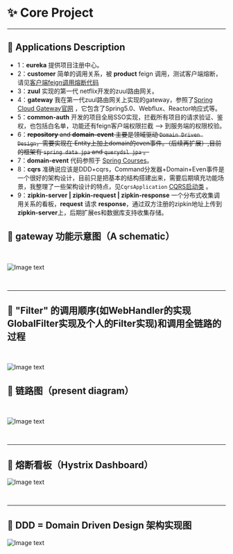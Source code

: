 # :sparkles: Core Project 

***
## :palm_tree: Applications Description </br>
+ 1：**eureka** 提供项目注册中心。
+ 2：**customer** 简单的调用关系，被 **product** feign 调用，测试客户端熔断，请见[客户端feign调用熔断代码](https://github.com/yugenhai108/framework-applications/blob/master/product/src/main/java/org/yugh/product/controller/IndexController.java)
+ 3：**zuul** 实现的第一代 netflix开发的zuul路由网关。
+ 4：**gateway** 我在第一代zuul路由网关上实现的gateway，参照了[Spring Cloud Gateway官网](https://cloud.spring.io/spring-cloud-gateway/reference/html/) ，它包含了Spring5.0、Webflux、Reactor响应式等。
+ 5：**common-auth** 开发的项目全局SSO实现，拦截所有项目的请求验证、鉴权，也包括白名单，功能还有feign客户端权限拦截 ——> 到服务端的权限校验。
+ 6：~~**repository** and **domain-event** 主要是领域驱动 `Domain Driven Design`，需要实现在 Entity上加上domain的even事件。（后续再扩展）,目前的框架有 `spring data jpa` and `querydsl jpa` 。~~
+ 7：**domain-event** 代码参照于 [Spring Courses](https://github.com/eugenp/tutorials)。
+ 8：**cqrs** 准确说应该是DDD+cqrs，Command分发器+Domain+Even事件是一个很好的架构设计，目前只是把基本的结构搭建出来，需要后期填充功能场景，我整理了一些架构设计的特点，见`CqrsApplication` [CQRS启动类](https://github.com/yugenhai108/framework-applications/blob/master/cqrs/src/main/java/org/yugh/cqrs/CqrsApplication.java) 。
+ 9：**zipkin-server | zipkin-request | zipkin-response** 一个分布式收集调用关系的看板，**request** 请求 **response**，通过双方注册的zipkin地址上传到**zipkin-server**上，后期扩展es和数据库支持收集存储。

## :evergreen_tree: **gateway** 功能示意图（A schematic）
</br>

![Image text](https://github.com/yugenhai108/framework-applications/blob/master/gateway-auth.png)

</br>

***

## :seedling: "Filter" 的调用顺序(如WebHandler的实现GlobalFilter实现及个人的Filter实现)和调用全链路的过程
</br>

![Image text](https://github.com/yugenhai108/framework-applications/blob/master/gateway-pic.png)


## :deciduous_tree: 链路图（present diagram）
</br>

![Image text](https://github.com/yugenhai108/framework-applications/blob/master/zipkin-detail.png)

</br>

***

## :chestnut: 熔断看板（Hystrix Dashboard） </br> 

![Image text](https://github.com/yugenhai108/framework-applications/blob/master/dashboard.png)

</br>

***
## :ear_of_rice: DDD = Domain Driven Design 架构实现图</br>

![Image text](https://github.com/yugenhai108/framework-applications/blob/master/ddd-project.jpg)

 
